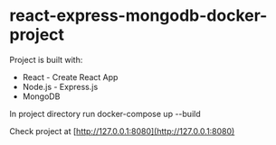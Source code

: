 # react-express-mongodb-docker-project

Project is built with:
- React - Create React App
- Node.js - Express.js
- MongoDB

In project directory run docker-compose up --build

Check project at [http://127.0.0.1:8080](http://127.0.0.1:8080)
